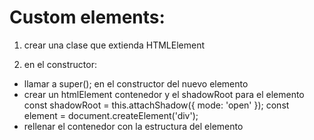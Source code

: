 # Custom elements:

1. crear una clase que extienda HTMLElement

2. en el constructor:
  * llamar a super(); en el constructor del nuevo elemento
  * crear un htmlElement contenedor y el shadowRoot para el elemento
        const shadowRoot = this.attachShadow({ mode: 'open' });
        const element = document.createElement('div');
  * rellenar el contenedor con la estructura del elemento

